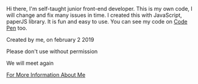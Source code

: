 <!DOCTYPE html>
<html>
  <head>
  </head>
  <body>
  <p>Hi there, I'm self-taught junior front-end developer. This is my own code, I will change and fix many issues in time. 
  I created this with JavaScript, paperJS library. It is fun and easy to use. You can see my code on 
  <a href="https://codepen.io/devil1cal/full/yLBopag">Code Pen</a> too.</p>
    <p>Created by me, on february 2 2019</p>
    <p>Please don't use without permission</p>
    <p>We will meet again</p> 
    <p><a href="https://www.linkedin.com/in/damlaumar/">For More Information About Me</a></p>
  </body>
  </html>

